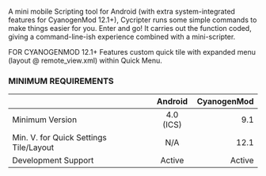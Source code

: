 A mini mobile Scripting tool for Android (with extra system-integrated features for CyanogenMod 12.1+), Cycripter runs some simple commands to make things easier for you. Enter and go! It carries out the function coded, giving a command-line-ish experience combined with a mini-scripter.

FOR CYANOGENMOD 12.1+
Features custom quick tile with expanded menu (layout @ remote_view.xml) within Quick Menu.

### MINIMUM REQUIREMENTS

|                 | Android       | CyanogenMod|
| -------------   |:-------------:| -----:    |
| Minimum Version    | 4.0 (ICS)     | 9.1       |
| Min. V. for Quick Settings Tile/Layout | N/A           |   12.1    |
| Development Support   | Active     |    Active     |
